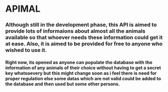 # APIMAL
### Although still in the development phase, this API is aimed to provide lots of informaions about almost all the animals available so that whoever needs these information could get it at ease. Also, it is aimed to be provided for free to anyone who wished to use it.
#### Right now, its opened as anyone can populate the database with the information of any animals of their choice without having to get a secret key whatsoevery but this might change soon as i feel there is need for proper regulation else some datas which are not valid could be added to the database and then used but some other persons.